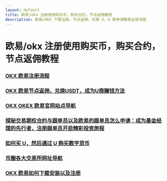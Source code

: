 ```yaml
---
layout: default
title: 欧易/okx 注册使用购买币，购买合约，节点返佣教程
description: 欧易/OKX 下载注册，节点返佣，兑换 U，U 商申请教程全部流程
---
```

# 欧易/okx 注册使用购买币，购买合约，节点返佣教程

### [OKX 欧易注册流程](./docs/okx)
### [OKX 欧易节点返佣，兑换USDT，成为U商赚钱方法](./docs/okx-buy-coins)
### [OKX OKEX 欧易官网站点导航](./docs/okx-intro)
### [探秘交易期权合约与跟单员以及欧易的跟单员怎么申请：成为基金经理的先行者，注册跟单员开启精彩投资旅程](./docs/ok-gd)
### [如何买 U，然后通过 U 购买数字货币](./docs/buyu-selleru)
### [币圈各大交易所网址导航](./docs/coins-index)
### [OKX 欧易如何下载安装以及注册](./docs/okx-install)